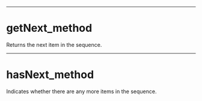 

---

# getNext_method

Returns the next item in the sequence.



---

# hasNext_method

Indicates whether there are any more items in the sequence.